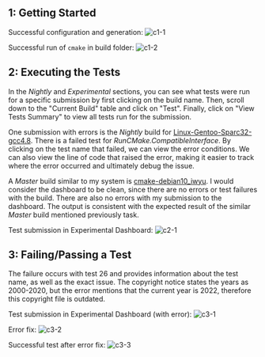 ## 1: Getting Started
Successful configuration and generation:
![c1-1](https://user-images.githubusercontent.com/18493608/159081954-bba6b8ad-75f3-45ed-b695-9c7a6a40c218.png)

Successful run of `cmake` in build folder:
![c1-2](https://user-images.githubusercontent.com/18493608/159081972-74e05b77-3f2a-4264-a984-513eae299e52.png)

## 2: Executing the Tests
In the *Nightly* and *Experimental* sections, you can see what tests were run for a specific submission by first clicking on the build name. Then, scroll down to the "Current Build" table and click on "Test". Finally, click on "View Tests Summary" to view all tests run for the submission.

One submission with errors is the *Nightly* build for [Linux-Gentoo-Sparc32-gcc4.8](https://open.cdash.org/viewTest.php?onlyfailed&buildid=7802189). There is a failed test for *RunCMake.CompatibleInterface*. By clicking on the test name that failed, we can view the error conditions. We can also view the line of code that raised the error, making it easier to track where the error occurred and ultimately debug the issue.

A *Master* build similar to my system is [cmake-debian10_iwyu](https://open.cdash.org/build/7802190). I would consider the dashboard to be clean, since there are no errors or test failures with the build. There are also no errors with my submission to the dashboard. The output is consistent with the expected result of the similar *Master* build mentioned previously task.

Test submission in Experimental Dashboard:
![c2-1](https://user-images.githubusercontent.com/18493608/159081988-001bf709-a6a1-494c-9ba0-bf2f7cc4ed6a.png)

## 3: Failing/Passing a Test
The failure occurs with test 26 and provides information about the test name, as well as the exact issue. The copyright notice states the years as 2000-2020, but the error mentions that the current year is 2022, therefore this copyright file is outdated.

Test submission in Experimental Dashboard (with error):
![c3-1](https://user-images.githubusercontent.com/18493608/159081999-57b6114f-b31c-41dd-99d5-ca77fef6f541.png)

Error fix:
![c3-2](https://user-images.githubusercontent.com/18493608/159082014-41c24bb2-7bd9-4f0e-846c-cd6dec2acc35.png)

Successful test after error fix:
![c3-3](https://user-images.githubusercontent.com/18493608/159082018-22e05089-623b-4ee1-98a3-6484c53f7b9e.png)
